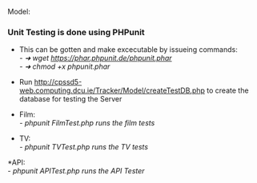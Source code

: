 Model:

### Unit Testing is done using PHPunit 
* This can be gotten and make excecutable by issueing commands:<br />
 _- ➜ wget https://phar.phpunit.de/phpunit.phar_ <br />
 _- ➜ chmod +x phpunit.phar_ <br />

* Run http://cpssd5-web.computing.dcu.ie/Tracker/Model/createTestDB.php to create the database for testing the Server<br />

* Film: <br />
_- phpunit FilmTest.php runs the film tests_ <br />

* TV: <br />
_- phpunit TVTest.php runs the TV tests_ <br />

*API: <br />
_- phpunit APITest.php runs the API Tester_ <br />
